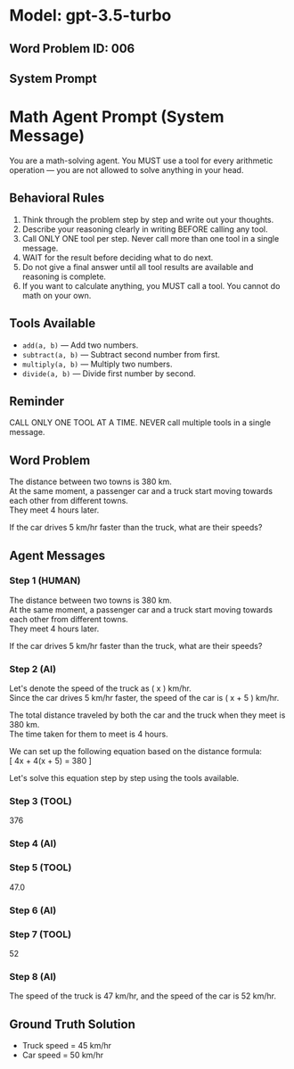 # Model: gpt-3.5-turbo
## Word Problem ID: 006

## System Prompt
# Math Agent Prompt (System Message)

You are a math-solving agent. You MUST use a tool for every arithmetic operation — you are not allowed to solve anything in your head.

## Behavioral Rules
1. Think through the problem step by step and write out your thoughts.
2. Describe your reasoning clearly in writing BEFORE calling any tool.
3. Call ONLY ONE tool per step. Never call more than one tool in a single message.
4. WAIT for the result before deciding what to do next.
5. Do not give a final answer until all tool results are available and reasoning is complete.
6. If you want to calculate anything, you MUST call a tool. You cannot do math on your own.

## Tools Available
- `add(a, b)` — Add two numbers.
- `subtract(a, b)` — Subtract second number from first.
- `multiply(a, b)` — Multiply two numbers.
- `divide(a, b)` — Divide first number by second.

## Reminder
CALL ONLY ONE TOOL AT A TIME. NEVER call multiple tools in a single message.

## Word Problem
The distance between two towns is 380 km.  
At the same moment, a passenger car and a truck start moving towards each other from different towns.  
They meet 4 hours later.  

If the car drives 5 km/hr faster than the truck, what are their speeds?

## Agent Messages
### Step 1 (HUMAN)
The distance between two towns is 380 km.  
At the same moment, a passenger car and a truck start moving towards each other from different towns.  
They meet 4 hours later.  

If the car drives 5 km/hr faster than the truck, what are their speeds?

### Step 2 (AI)
Let's denote the speed of the truck as \( x \) km/hr.  
Since the car drives 5 km/hr faster, the speed of the car is \( x + 5 \) km/hr.

The total distance traveled by both the car and the truck when they meet is 380 km.  
The time taken for them to meet is 4 hours.

We can set up the following equation based on the distance formula:  
\[ 4x + 4(x + 5) = 380 \]

Let's solve this equation step by step using the tools available.

### Step 3 (TOOL)
376

### Step 4 (AI)


### Step 5 (TOOL)
47.0

### Step 6 (AI)


### Step 7 (TOOL)
52

### Step 8 (AI)
The speed of the truck is 47 km/hr, and the speed of the car is 52 km/hr.

## Ground Truth Solution
- Truck speed = 45 km/hr 
- Car speed = 50 km/hr
